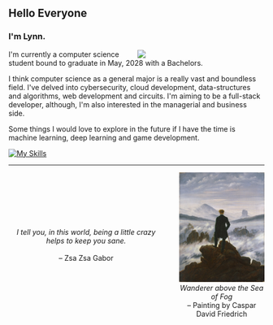 ## Hello Everyone

### I'm Lynn.

<img align= "right" width= "250" src= "https://pa1.narvii.com/6580/8098c6e9207376889eeb0532d9f5a0723c4d73f5_hq.gif"/>

I'm currently a computer science student bound to graduate in May, 2028 with a Bachelors. 

I think computer science as a general major is a really vast and boundless field. I've delved into cybersecurity, cloud development,
data-structures and algorithms, web development and circuits. I'm aiming to be a full-stack developer, although, I'm also interested in 
the managerial and business side. 

Some things I would love to explore in the future if I have the time is machine learning, deep learning and
game development.

[![My Skills](https://skillicons.dev/icons?i=python,java,cpp,js,html,css,express,fastapi,nodejs,nextjs,docker,git,github,vscode&perline=14)](https://skillicons.dev)

<!--
      | **Projects & Certifications**                                                                                                                | **Description**                                                                                                                                                      |
      |----------------------------------------------------------------------------------------------------------------------------|----------------------------------------------------------------------------------------------------------------------------------------------------------------------|
      | [**FedVentura**](https://fedventura.com/)                       | FedVentura is a full-stack web application that combines AI-driven business recommendations with a comprehensive resource ecosystem to guide laid-off employees toward entrepreneurship. The platform features secure authentication, persistent user profiles, and intelligent course matching across major learning platforms, all built on a modern tech stack of Next.js 14, TypeScript, Supabase, and Google Gemini AI.                                                |
      | [**Ideal Gas Simulation**](https://lynnparticles.onrender.com/)                       | Demonstrated particle behavior in ideal gas modeled under the Maxwell-Boltzmann Distribution in JavaScript and Python.                                                |
      | [**AP Exam Policy Extension**](https://chromewebstore.google.com/detail/uc-ap-exam-policy-checker/lhmkeccgiphdegpelmommddcdlnpoaee?hl=en-US&utm_source=ext_sidebar) | Created a Chrome extension to easily check AP exam policies from the UC website.                                                                                     |
      | [**SkylineModelingSite**](https://skylinemodelingbookingsite.onrender.com/)                                                 | Developed a website for the Barbering, Cosmetology, and Esthetics program at Skyline College.                                                                         |
      | [**AWS Certified Cloud Practitioner**](https://www.credly.com/badges/162db95a-cc67-416f-855d-a27b10d3b19e)                   | Certification for AWS Cloud Practitioner.                                                                                                                            |
-->

<!--
      ![Java](https://img.shields.io/badge/Java-F89820?style=flat&logo=java&logoColor=white)
      ![Python](https://img.shields.io/badge/Python-3776AB?style=flat&logo=python&logoColor=white)
      ![C++](https://img.shields.io/badge/C++-00599C?style=flat&logo=cplusplus&logoColor=white)
      ![JavaScript](https://img.shields.io/badge/JavaScript-F7DF1E?style=flat&logo=javascript&logoColor=black)
      ![TypeScript](https://img.shields.io/badge/TypeScript-3178C6?style=flat&logo=typescript&logoColor=white)
      ![React](https://img.shields.io/badge/React-20232A?style=flat&logo=react&logoColor=61DAFB)
      ![HTML5](https://img.shields.io/badge/HTML5-E34F26?style=flat&logo=html5&logoColor=white)
      ![CSS3](https://img.shields.io/badge/CSS3-1572B6?style=flat&logo=css3&logoColor=white)
      ![Node.js](https://img.shields.io/badge/Node.js-339933?style=flat&logo=node.js&logoColor=white)
      ![Express.js](https://img.shields.io/badge/Express-000000?style=flat&logo=express&logoColor=white)
      ![Git](https://img.shields.io/badge/Git-F05032?style=flat&logo=git&logoColor=white)
      ![GitHub](https://img.shields.io/badge/GitHub-181717?style=flat&logo=github&logoColor=white)
      ![JSON](https://img.shields.io/badge/JSON-000000?style=flat&logo=json&logoColor=white)
-->

<hr />
<!---
<img src="/img3.jpg" alt="Fish" width="25%">

<br />
<br />
<hr />
--->
<div align="center" style="display: flex; flex-direction: col; align-items: center; justify-content: center; gap: 30px;">

  <div>
    <em>I tell you, in this world, being a little crazy helps to keep you sane.</em><br><br>
    – Zsa Zsa Gabor
  </div>

  <div>
    <img src="/img1.jpeg" alt="Painting, Wanderer Above The Sea Of Fogs" width="200"/><br>
    <em>Wanderer above the Sea of Fog</em><br>
    – Painting by Caspar David Friedrich
  </div>

</div>

<!--
**loofsan/loofsan** is a ✨ _special_ ✨ repository because its `README.md` (this file) appears on your GitHub profile.

Here are some ideas to get you started:

- 🔭 I’m currently working on ...
- 🌱 I’m currently learning ...
- 👯 I’m looking to collaborate on ...
- 🤔 I’m looking for help with ...
- 💬 Ask me about ...
- 📫 How to reach me: ...
- 😄 Pronouns: ...
- ⚡ Fun fact: ...
-->
